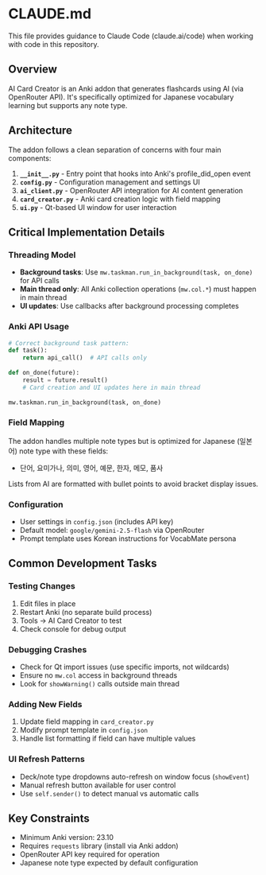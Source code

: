 # CLAUDE.md

This file provides guidance to Claude Code (claude.ai/code) when working with code in this repository.

## Overview

AI Card Creator is an Anki addon that generates flashcards using AI (via OpenRouter API). It's specifically optimized for Japanese vocabulary learning but supports any note type.

## Architecture

The addon follows a clean separation of concerns with four main components:

1. **`__init__.py`** - Entry point that hooks into Anki's profile_did_open event
2. **`config.py`** - Configuration management and settings UI
3. **`ai_client.py`** - OpenRouter API integration for AI content generation  
4. **`card_creator.py`** - Anki card creation logic with field mapping
5. **`ui.py`** - Qt-based UI window for user interaction

## Critical Implementation Details

### Threading Model
- **Background tasks**: Use `mw.taskman.run_in_background(task, on_done)` for API calls
- **Main thread only**: All Anki collection operations (`mw.col.*`) must happen in main thread
- **UI updates**: Use callbacks after background processing completes

### Anki API Usage
```python
# Correct background task pattern:
def task():
    return api_call()  # API calls only
    
def on_done(future):
    result = future.result()
    # Card creation and UI updates here in main thread
    
mw.taskman.run_in_background(task, on_done)
```

### Field Mapping
The addon handles multiple note types but is optimized for Japanese (일본어) note type with these fields:
- 단어, 요미가나, 의미, 영어, 예문, 한자, 메모, 품사

Lists from AI are formatted with bullet points to avoid bracket display issues.

### Configuration
- User settings in `config.json` (includes API key)
- Default model: `google/gemini-2.5-flash` via OpenRouter
- Prompt template uses Korean instructions for VocabMate persona

## Common Development Tasks

### Testing Changes
1. Edit files in place
2. Restart Anki (no separate build process)
3. Tools → AI Card Creator to test
4. Check console for debug output

### Debugging Crashes
- Check for Qt import issues (use specific imports, not wildcards)
- Ensure no `mw.col` access in background threads
- Look for `showWarning()` calls outside main thread

### Adding New Fields
1. Update field mapping in `card_creator.py` 
2. Modify prompt template in `config.json`
3. Handle list formatting if field can have multiple values

### UI Refresh Patterns
- Deck/note type dropdowns auto-refresh on window focus (`showEvent`)
- Manual refresh button available for user control
- Use `self.sender()` to detect manual vs automatic calls

## Key Constraints

- Minimum Anki version: 23.10
- Requires `requests` library (install via Anki addon)
- OpenRouter API key required for operation
- Japanese note type expected by default configuration